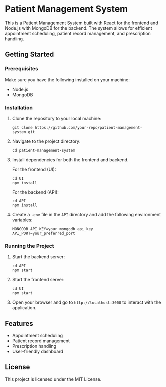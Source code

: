 # Patient Management System

This is a Patient Management System built with React for the frontend and Node.js with MongoDB for the backend. The system allows for efficient appointment scheduling, patient record management, and prescription handling.

## Getting Started

### Prerequisites

Make sure you have the following installed on your machine:

- Node.js
- MongoDB

### Installation

1. Clone the repository to your local machine:

   ```
   git clone https://github.com/your-repo/patient-management-system.git
   ```

2. Navigate to the project directory:

   ```
   cd patient-management-system
   ```

3. Install dependencies for both the frontend and backend.

   For the frontend (UI):

   ```
   cd UI
   npm install
   ```

   For the backend (API):

   ```
   cd API
   npm install
   ```

4. Create a `.env` file in the `API` directory and add the following environment variables:
   ```
   MONGODB_API_KEY=your_mongodb_api_key
   API_PORT=your_preferred_port
   ```

### Running the Project

1. Start the backend server:

   ```
   cd API
   npm start
   ```

2. Start the frontend server:

   ```
   cd UI
   npm start
   ```

3. Open your browser and go to `http://localhost:3000` to interact with the application.

## Features

- Appointment scheduling
- Patient record management
- Prescription handling
- User-friendly dashboard

## License

This project is licensed under the MIT License.
